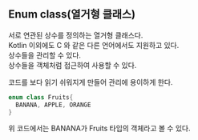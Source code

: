 ## Enum class(열거형 클래스)
서로 연관된 상수를 정의하는 열거형 클래스다.  
Kotlin 이외에도 C 와 같은 다른 언어에서도 지원하고 있다.  
상수들을 관리할 수 있다.  
상수들을 객체처럼 접근하여 사용할 수 있다.  

코드를 보다 읽기 쉬워지게 만들어 관리에 용이하게 한다.  
```Kotlin
enum class Fruits{
  BANANA, APPLE, ORANGE
}
```
위 코드에서는 BANANA가 Fruits 타입의 객체라고 볼 수 있다.
